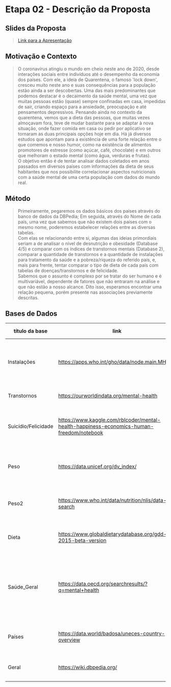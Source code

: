 # Etapa 02 - Descrição da Proposta

## Slides da Proposta
 
> [Link para a Apresentação](https://github.com/IucasF/Centro-de-Pesquisas-Asdrubal/blob/main/stage02/slides/Apresenta%C3%A7%C3%A3o%20MC536.pdf)


## Motivação e Contexto

> O coronavírus atingiu o mundo em cheio neste ano de 2020, desde interações sociais entre indivíduos até o desempenho da economia dos países. Com ele, a ideia de Quarentena, o famoso 'lock down', cresceu muito neste ano e suas consequências para a população estão ainda a ser descobertas. Uma das mais predominantes que podemos destacar é o decaimento da saúde mental, uma vez que muitas pessoas estão (quase) sempre confinadas em casa, impedidas de sair, criando espaço para a ansiedade, preocupação e até pensamentos depressivos. Pensando ainda no contexto da quarentena, vemos que a dieta das pessoas, que muitas vezes almoçavam fora, teve de mudar bastante para se adaptar à nova situação, onde fazer comida em casa ou pedir por aplicativo se tornaram as duas principais opções hoje em dia. Há já diversos estudos que apontam para a existência de uma forte relação entre o que comemos e nosso humor, como na existência de alimentos promotores de estresse (como açúcar, café, chocolate) e em outros que melhoram o estado mental (como água, verduras e frutas).  
O objetivo então é de tentar analisar dados coletados em anos passados em diversos países com informações da dieta de seus habitantes que nos possibilite correlacionar aspectos nutricionais com a saúde mental de uma certa população com dados do mundo real.

## Método
 
> Primeiramente, pegaremos os dados básicos dos países através do banco de dados da DBPedia; Em seguida, através do Nome de cada país, uma vez que sabemos que não existem dois países com o mesmo nome, poderemos estabelecer relações entre as diversas tabelas.  
Com elas se relacionando entre si, algumas das ideias primordiais seriam a de analisar o nível de desnutrição e obesidade (Database 4/5) e comparar com os índices de transtornos mentais (Database 2), comparar a quantidade de transtornos e a quantidade de instalações para tratamento da saúde e a pobreza/riqueza do referido país, e, mais para frente, tentar comparar o tipo de dieta de cada país com tabelas de doenças/transtornos e de felicidade.  
Sabemos que o assunto é complexo por se tratar do ser humano e é multivariável, dependente de fatores que não entraram na análise e que não estão a nosso alcance. Dito isso, esperamos encontrar uma relação pequena, porém presente nas associações previamente descritas.

## Bases de Dados

título da base | link | breve descrição
----- | ----- | -----
Instalações | https://apps.who.int/gho/data/node.main.MHFAC | Instalações para tratamento de problemas mentais por país (JSON) 
Transtornos | https://ourworldindata.org/mental-health | Transtornos mentais por país (CSV)
Suicídio/Felicidade | https://www.kaggle.com/rblcoder/mental-health-happiness-economics-human-freedom/notebook | Dados sobre Suicídio e níveis de felicidade por país (CSV)
Peso | https://data.unicef.org/dv_index/ | Taxa de obesidade, desnutrição entre outros por país (CSV)
Peso2 | https://www.who.int/data/nutrition/nlis/data-search | Taxa de obesidade e desnutrição por país (CSV)
Dieta | https://www.globaldietarydatabase.org/gdd-2015-beta-version | Informações sobre o tipo de dieta mais comum por país
Saúde_Geral | https://data.oecd.org/searchresults/?q=mental+health | Dados diversos relacionados à saúde, além de dados sobre índices de suicídio e de obesidade (CSV)
Países | https://data.world/badosa/uneces-country-overview | Dados geográficos gerais de países (JSON)
Geral | https://wiki.dbpedia.org/ | Dados gerais de países (grafo)

